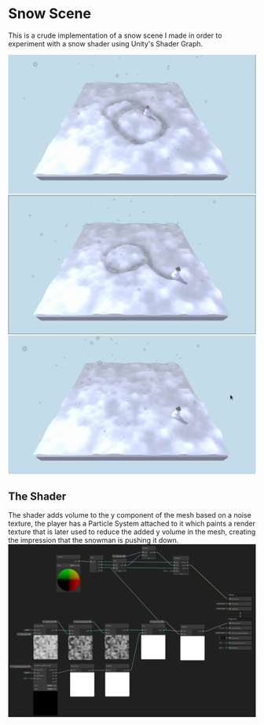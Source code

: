 # Snow Scene
This is a crude implementation of a snow scene I made in order to experiment with a snow shader using Unity's Shader Graph.

![](/Assets/Images/screenshot_1.png)
![](/Assets/Images/screenshot_2.png)
![](/Assets/Images/gif_1.gif)

## The Shader
The shader adds volume to the y component of the mesh based on a noise texture, the player has a Particle System attached to it which paints a render texture that is later used to reduce the added y volume in the mesh, creating the impression that the snowman is pushing it down.
![](/Assets/Images/graph_1.png)

